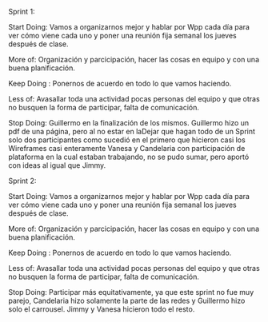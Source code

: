 Sprint 1:

Start Doing:
Vamos a organizarnos mejor y hablar por Wpp cada día para ver cómo viene cada uno y poner una reunión fija semanal los jueves después de clase.

More of: Organización y parcicipación, hacer las cosas en equipo y con una buena planificación.

Keep Doing : Ponernos de acuerdo en todo lo que vamos haciendo.

Less of: Avasallar toda una actividad pocas personas del equipo y que otras no busquen la forma de participar, falta de comunicación.

Stop Doing: Guillermo en la finalización de los mismos. Guillermo hizo un pdf de una página, pero al no estar en laDejar que hagan todo de un Sprint solo dos participantes como sucedió en el primero que hicieron casi los Wireframes casi enteramente Vanesa y Candelaria con participación de  plataforma en la cual estaban trabajando, no se pudo sumar, pero aportó con ideas al igual que Jimmy.

Sprint 2:

Start Doing:
Vamos a organizarnos mejor y hablar por Wpp cada día para ver cómo viene cada uno y poner una reunión fija semanal los jueves después de clase.

More of: Organización y parcicipación, hacer las cosas en equipo y con una buena planificación.

Keep Doing : Ponernos de acuerdo en todo lo que vamos haciendo.

Less of: Avasallar toda una actividad pocas personas del equipo y que otras no busquen la forma de participar, falta de comunicación.

Stop Doing: Participar más equitativamente, ya que este sprint no fue muy parejo, Candelaria hizo solamente la parte de las redes y Guillermo hizo solo el carrousel. Jimmy y Vanesa hicieron todo el resto.
